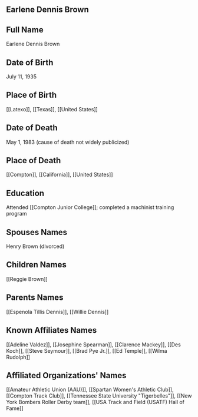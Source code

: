 ## Earlene Dennis Brown

## Full Name
Earlene Dennis Brown

## Date of Birth
July 11, 1935

## Place of Birth
[[Latexo]], [[Texas]], [[United States]]

## Date of Death
May 1, 1983 (cause of death not widely publicized)

## Place of Death
[[Compton]], [[California]], [[United States]]

## Education
Attended [[Compton Junior College]]; completed a machinist training program

## Spouses Names
Henry Brown (divorced)

## Children Names
[[Reggie Brown]]

## Parents Names
[[Espenola Tillis Dennis]], [[Willie Dennis]]

## Known Affiliates Names
[[Adeline Valdez]], [[Josephine Spearman]], [[Clarence Mackey]], [[Des Koch]], [[Steve Seymour]], [[Brad Pye Jr.]], [[Ed Temple]], [[Wilma Rudolph]]

## Affiliated Organizations' Names
[[Amateur Athletic Union (AAU)]], [[Spartan Women's Athletic Club]], [[Compton Track Club]], [[Tennessee State University "Tigerbelles"]], [[New York Bombers Roller Derby team]], [[USA Track and Field (USATF) Hall of Fame]]
